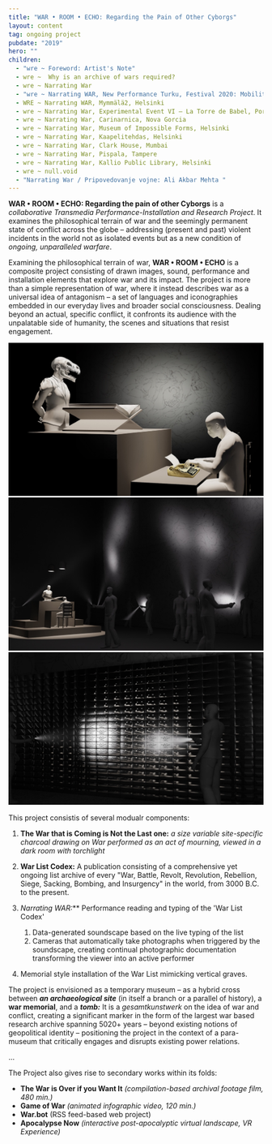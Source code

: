 ```yaml
---
title: "WAR • ROOM • ECHO: Regarding the Pain of Other Cyborgs"
layout: content
tag: ongoing project
pubdate: "2019"
hero: ""
children:
  - "wre ~ Foreword: Artist's Note"
  - wre ~  Why is an archive of wars required?
  - wre ~ Narrating War
  - "wre ~ Narrating WAR, New Performance Turku, Festival 2020: Mobilities"
  - WRE ~ Narrating WAR, Mymmälä2, Helsinki
  - wre ~ Narrating War, Experimental Event VI – La Torre de Babel, Pori
  - wre ~ Narrating War, Carinarnica, Nova Gorcia
  - wre ~ Narrating War, Museum of Impossible Forms, Helsinki
  - wre ~ Narrating War, Kaapelitehdas, Helsinki
  - wre ~ Narrating War, Clark House, Mumbai
  - wre ~ Narrating War, Pispala, Tampere
  - wre ~ Narrating War, Kallio Public Library, Helsinki
  - wre ~ null.void
  - "Narrating War / Pripovedovanje vojne: Ali Akbar Mehta "
---
```

**WAR • ROOM • ECHO: Regarding the pain of other Cyborgs** is a *collaborative Transmedia Performance-Installation and Research Project*. It examines the philosophical terrain of war and the seemingly permanent state of conflict across the globe – addressing (present and past) violent incidents in the world not as isolated events but as a new condition of *ongoing, unparalleled warfare*.

Examining the philosophical terrain of war, **WAR • ROOM • ECHO** is a composite project consisting of drawn images, sound, performance and installation elements that explore war and its impact. The project is more than a simple representation of war, where it instead describes war as a universal idea of antagonism – a set of languages and iconographies embedded in our everyday lives and broader social consciousness. Dealing beyond an actual, specific conflict, it confronts its audience with the unpalatable side of humanity, the scenes and situations that resist engagement.

![3D rendered visualisation, Performance of Narrating WAR, ‘WAR • ROOM • ECHO – Regarding the Pain of Other Cyborgs'](/assets/img/ali-akbar-mehta_simulated-view-of-performance_wre-proposal.jpg)
![3D rendered visualisation, The installation is conceived to be in a 'dark room' and viewed through torchlight, ‘WAR • ROOM • ECHO – Regarding the Pain of Other Cyborgs'](/assets/img/ali-akbar-mehta_simulated-view-of-installation_wre-proposal.jpg)
![3D rendered visualisation, The installation partly comprises of a memorial wall mimicking vertical graves, ‘WAR • ROOM • ECHO – Regarding the Pain of Other Cyborgs'](/assets/img/ali-akbar-mehta_simulated-view-of-memorial-wall_wre-proposal.jpg)

This project consistis of several modualr components:

1. **The War that is Coming is Not the Last one:**  *a size variable site-specific charcoal drawing on War performed as an act of mourning, viewed in a dark room with torchlight* 
2. **War List Codex:** A publication consisting of a comprehensive yet ongoing list archive of every "War, Battle, Revolt, Revolution, Rebellion, Siege, Sacking, Bombing, and Insurgency" in the world, from 3000 B.C. to the present.
3. **Narrating WAR*:*** Performance reading and typing of the 'War List Codex' 

   1. Data-generated soundscape based on the live typing of the list
   2. Cameras that automatically take photographs when triggered by the soundscape, creating continual photographic documentation transforming the viewer into an active performer 
4. Memorial style installation of the War List mimicking vertical graves.

The project is envisioned as a temporary museum – as a hybrid cross between ***an archaeological site*** (in itself a branch or a parallel of history), a **war memorial**, and a ***tomb:*** It is a *gesamtkunstwerk* on the idea of war and conflict, creating a significant marker in the form of the largest war based research archive spanning 5020+ years – beyond existing notions of geopolitical identity – positioning the project in the context of a para-museum that critically engages and disrupts existing power relations.

...

The Project also gives rise to secondary works within its folds:

* **The War is Over if you Want It** *(compilation-based archival footage film, 480 min.)*
* **Game of War** *(animated infographic video, 120 min.)*
* **War.bot** (RSS feed-based web project)
* **Apocalypse Now** *(interactive post-apocalyptic virtual landscape, VR Experience)*